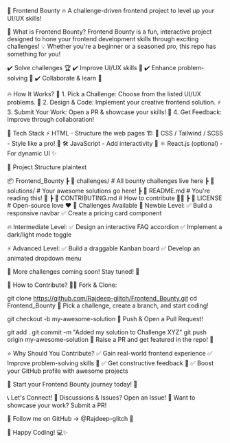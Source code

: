 📌 Frontend Bounty
🔥 A challenge-driven frontend project to level up your UI/UX skills!


🚀 What is Frontend Bounty?
Frontend Bounty is a fun, interactive project designed to hone your frontend development skills through exciting challenges! 💡 Whether you're a beginner or a seasoned pro, this repo has something for you!

✔️ Solve challenges 🏆
✔️ Improve UI/UX skills 🎨
✔️ Enhance problem-solving 🧩
✔️ Collaborate & learn 🤝

🔥 How It Works?
📝 1. Pick a Challenge: Choose from the listed UI/UX problems.
🎨 2. Design & Code: Implement your creative frontend solution.
⚡ 3. Submit Your Work: Open a PR & showcase your skills!
🚀 4. Get Feedback: Improve through collaboration!

🚀 Tech Stack
⚡ HTML - Structure the web pages 🏗️
🎨 CSS / Tailwind / SCSS - Style like a pro! 🎨
🛠️ JavaScript - Add interactivity 🚀
⚛️ React.js (optional) - For dynamic UI ✨

📂 Project Structure
plaintext

📦 Frontend_Bounty
 ┣ 📂 challenges/      # All bounty challenges live here
 ┣ 📂 solutions/       # Your awesome solutions go here!
 ┣ 📜 README.md        # You're reading this! 📖
 ┣ 📜 CONTRIBUTING.md  # How to contribute 👨‍💻
 ┣ 📜 LICENSE          # Open-source love ❤️
🎯 Challenges Available
🚀 Newbie Level:
✅ Build a responsive navbar
✅ Create a pricing card component

🔥 Intermediate Level:
✅ Design an interactive FAQ accordion
✅ Implement a dark/light mode toggle

⚡ Advanced Level:
✅ Build a draggable Kanban board
✅ Develop an animated dropdown menu

📢 More challenges coming soon! Stay tuned! 🎉

🎉 How to Contribute?
👨‍💻 Fork & Clone:

git clone https://github.com/Rajdeep-glitch/Frontend_Bounty.git
cd Frontend_Bounty
🌟 Pick a challenge, create a branch, and start coding!

git checkout -b my-awesome-solution
🔄 Push & Open a Pull Request!

git add .
git commit -m "Added my solution to Challenge XYZ"
git push origin my-awesome-solution
📢 Raise a PR and get featured in the repo! 🚀

⭐ Why Should You Contribute?
✅ Gain real-world frontend experience
✅ Improve problem-solving skills 🧠
✅ Get constructive feedback 📝
✅ Boost your GitHub profile with awesome projects

📢 Start your Frontend Bounty journey today! 🚀

📞 Let's Connect!
💬 Discussions & Issues? Open an Issue!
📢 Want to showcase your work? Submit a PR!

🔗 Follow me on GitHub → @Rajdeep-glitch 🚀

🎉 Happy Coding! 💻✨
